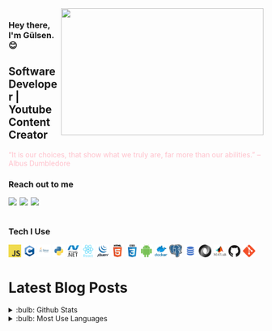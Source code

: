 <img src="https://giphy.com/embed/F3LJZ4I0JxoZi" align="right" width="400" height="250" >

### Hey there, I'm Gülsen. :blush:

## Software Developer | Youtube Content Creator

<font color="pink"> “It is our choices, that show what we truly are, far more than our abilities.”
– Albus Dumbledore </font>

### Reach out to me

[<img width="22" src="https://unpkg.com/simple-icons@v6/icons/youtube.svg" align="left" />
][youtube]

[<img width="22" src="https://unpkg.com/simple-icons@v6/icons/linkedin.svg" align="left" />
][linkedin]

[<img width="22" src="https://unpkg.com/simple-icons@v6/icons/stackoverflow.svg" align="left" />
][stackoverflow]

<br/>
<br/>

### Tech I Use

<img src="https://raw.githubusercontent.com/github/explore/80688e429a7d4ef2fca1e82350fe8e3517d3494d/topics/javascript/javascript.png" width="25" height="25"/>

<img src="https://raw.githubusercontent.com/github/explore/f3e22f0dca2be955676bc70d6214b95b13354ee8/topics/c/c.png" width="25" height="25"/>
<img src="https://raw.githubusercontent.com/github/explore/80688e429a7d4ef2fca1e82350fe8e3517d3494d/topics/java/java.png" width="25" height="25"/>

<img src="https://raw.githubusercontent.com/github/explore/80688e429a7d4ef2fca1e82350fe8e3517d3494d/topics/python/python.png" width="25" height="25"/>

<img src="https://raw.githubusercontent.com/devicons/devicon/master/icons/dot-net/dot-net-original-wordmark.svg" width="25" height="25"/>

<img src="https://raw.githubusercontent.com/devicons/devicon/master/icons/react/react-original-wordmark.svg" width="25" height="25"/>

<img src="https://raw.githubusercontent.com/devicons/devicon/master/icons/jquery/jquery-original-wordmark.svg" width="25" height="25"/>

<img src="https://raw.githubusercontent.com/devicons/devicon/master/icons/html5/html5-original-wordmark.svg" width="25" height="25"/>

<img src="https://raw.githubusercontent.com/devicons/devicon/master/icons/css3/css3-original-wordmark.svg" width="25" height="25"/>

<img src="https://raw.githubusercontent.com/github/explore/80688e429a7d4ef2fca1e82350fe8e3517d3494d/topics/android/android.png" width="25" height="25"/>

<img src="https://raw.githubusercontent.com/github/explore/80688e429a7d4ef2fca1e82350fe8e3517d3494d/topics/docker/docker.png" width="25" height="25"/>

<img src="https://raw.githubusercontent.com/github/explore/80688e429a7d4ef2fca1e82350fe8e3517d3494d/topics/postgresql/postgresql.png" width="25" height="25"/>

<img src="https://raw.githubusercontent.com/github/explore/80688e429a7d4ef2fca1e82350fe8e3517d3494d/topics/sql/sql.png" width="25" height="25"/>

<img src="https://raw.githubusercontent.com/github/explore/80688e429a7d4ef2fca1e82350fe8e3517d3494d/topics/json/json.png" width="25" height="25"/>
<img src="https://raw.githubusercontent.com/github/explore/80688e429a7d4ef2fca1e82350fe8e3517d3494d/topics/matlab/matlab.png" width="25" height="25"/>

<img src="https://raw.githubusercontent.com/devicons/devicon/master/icons/github/github-original.svg" width="25" height="25"/>

<img src="https://raw.githubusercontent.com/devicons/devicon/master/icons/git/git-original.svg" width="25" height="25"/>

<br/>

# Latest Blog Posts

<!-- BLOG-POST-LIST:START -->
<!-- BLOG-POST-LIST:END -->

<details>
<summary> :bulb: Github Stats </summary>
<img src="https://github-readme-stats.vercel.app/api?username=gulsenkeskin&show_icons=true&theme=tokyonight"></img>
</details>

<details>
<summary> :bulb: Most Use Languages </summary>
<img src="https://github-readme-stats.vercel.app/api/top-langs/?username=gulsenkeskin"></img>
</details>

[youtube]: https://www.youtube.com/channel/UCPyso_RkkrkDjWAXx51smkg
[linkedin]: https://www.linkedin.com/in/g%C3%BClsen-keskin-8a5695123/
[stackoverflow]: https://stackoverflow.com/users/14745090/g%c3%bclsen-keskin
